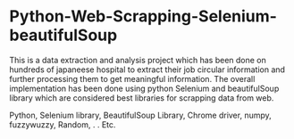 # Python-Web-Scrapping-Selenium-beautifulSoup
This is a data extraction and analysis project which has been done on hundreds of japaneese hospital to extract their job circular information and further processing them to get meaningful information. The overall implementation has been done using python Selenium and beautifulSoup library which are considered best libraries for scrapping data from web.

Python,
Selenium library,
BeautifulSoup Library,
Chrome driver,
numpy,
fuzzywuzzy,
Random,
.
.
Etc.

